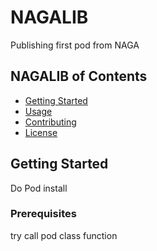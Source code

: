 # NAGALIB

Publishing first pod from NAGA

## NAGALIB of Contents

- [Getting Started](#getting-started)
- [Usage](#usage)
- [Contributing](#contributing)
- [License](#license)

## Getting Started

Do Pod install

### Prerequisites

try call pod class function
